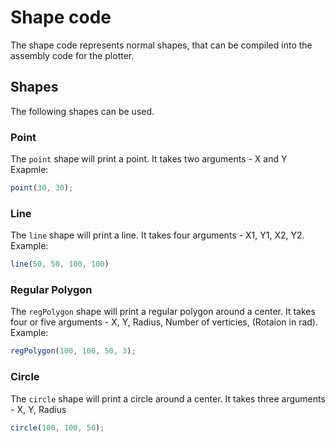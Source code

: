 # Shape code
The shape code represents normal shapes, that can be compiled into the assembly code for the plotter.
## Shapes
The following shapes can be used.
### Point
The `point` shape will print a point. It takes two arguments - X and Y  
Exapmle:  
```js
point(30, 30);
```

### Line
The `line` shape will print a line. It takes four arguments - X1, Y1, X2, Y2.  
Example:  
```js
line(50, 50, 100, 100)
```

### Regular Polygon
The `regPolygon` shape will print a regular polygon around a center. It takes four or five arguments - X, Y, Radius, Number of verticies, (Rotaion in rad).  
Example:  
```js
regPolygon(100, 100, 50, 3);
```

### Circle
The `circle` shape will print a circle around a center. It takes three arguments - X, Y, Radius
```js
circle(100, 100, 50);
```